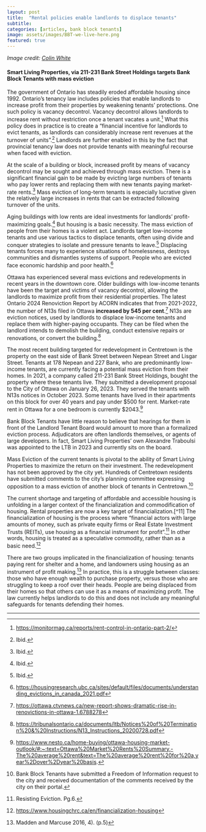 ```yaml
---
layout: post
title:  "Rental policies enable landlords to displace tenants"
subtitle:
categories: [articles, bank block tenants]
image: assets/images/BBT-we-live-here.png
featured: true
---
```

*Image credit: [Colin White](https://www.instagram.com/colinwhite?igsh=MWpkazRhYm1zdGdsdQ==)*

#### Smart Living Properties, via 211-231 Bank Street Holdings targets Bank Block Tenants with mass eviction

The government of Ontario has steadily eroded affordable housing since 1992. Ontario’s tenancy law includes policies that enable landlords to increase profit from their properties by weakening tenants’ protections. One such policy is vacancy decontrol. Vacancy decontrol allows landlords to increase rent without restriction once a tenant vacates a unit.[^1] What this policy does in practice is to create a “financial incentive for landlords to evict tenants, as landlords can considerably increase rent revenues at the turnover of units”.[^2] Landlords are further enabled in this by the fact that provincial tenancy law does not provide tenants with meaningful recourse when faced with eviction. 

At the scale of a building or block, increased profit by means of vacancy decontrol may be sought and achieved through mass eviction. There is a significant financial gain to be made by evicting large numbers of tenants who pay lower rents and replacing them with new tenants paying market-rate rents.[^3] Mass eviction of long-term tenants is especially lucrative given the relatively large increases in rents that can be extracted following turnover of the units.

Aging buildings with low rents are ideal investments for landlords’ profit-maximizing goals.[^4] But housing is a basic necessity. The mass eviction of people from their homes is a violent act. Landlords target low-income tenants and use various tactics to displace tenants, often using divide and conquer strategies to isolate and pressure tenants to leave.[^5]  Displacing tenants forces many to experience situations of homelessness, destroys communities and dismantles systems of support. People who are evicted face economic hardship and poor health.[^6]

Ottawa has experienced several mass evictions and redevelopments in recent years in the downtown core. Older buildings with low-income tenants have been the target and victims of vacancy decontrol, allowing the landlords to maximize profit from their residential properties. The latest Ontario 2024 Renoviction Report by ACORN indicates that from 2021-2022, the number of N13s filed in Ottawa **increased by 545 per cent**.[^7] N13s are eviction notices, used by landlords to displace low-income tenants and replace them with higher-paying occupants. They can be filed when the landlord intends to demolish the building, conduct extensive repairs or renovations, or convert the building.[^8]

The most recent building targeted for redevelopment in Centretown is the property on the east side of Bank Street between Nepean Street and Lisgar Street. Tenants at 178 Nepean and 227 Bank, who are predominantly low-income tenants, are currently facing a potential mass eviction from their homes. In 2021, a company called 211-231 Bank Street Holdings, bought the property where these tenants live. They submitted a development proposal to the City of Ottawa on January 26, 2023. They served the tenants with N13s notices in October 2023. Some tenants have lived in their apartments on this block for over 40 years and pay under $500 for rent. Market-rate rent in Ottawa for a one bedroom is currently $2043.[^9]

Bank Block Tenants have little reason to believe that hearings for them in front of the Landlord Tenant Board would amount to more than a formalized eviction process. Adjudicators are often landlords themselves, or agents of large developers. In fact, Smart Living Properties’ own Alexandre Traboulsi was appointed to the LTB in 2023 and currently sits on the board.

Mass Eviction of the current tenants is pivotal to the ability of Smart Living Properties to maximize the return on their investment. The redevelopment has not been approved by the city yet. Hundreds of Centretown residents have submitted comments to the city’s planning committee expressing opposition to a mass eviction of another block of tenants in Centretown.[^10]

The current shortage and targeting of affordable and accessible housing is unfolding in a larger context of the financialization and commodification of housing. Rental properties are now a key target of financialization.[^11] The financialization of housing is the process where “financial actors with large amounts of money, such as private equity firms or Real Estate Investment Trusts (REITs), use housing as a financial instrument for profit”.[^12] In other words, housing is treated as a speculative commodity, rather than as a basic need.[^13]

There are two groups implicated in the financialization of housing: tenants paying rent for shelter and a home, and landowners using housing as an instrument of profit making.[^14] In practice, this is a struggle between classes: those who have enough wealth to purchase property, versus those who are struggling to keep a roof over their heads. People are being displaced from their homes so that others can use it as a means of maximizing profit. The law currently helps landlords to do this and does not include any meaningful safeguards for tenants defending their homes. 

--- 

[^1]: https://monitormag.ca/reports/rent-control-in-ontario-part-2/
[^2]: Ibid. 
[^3]: Ibid. 
[^4]: Ibid. 
[^5]: Ibid. 
[^6]: https://housingresearch.ubc.ca/sites/default/files/documents/understanding_evictions_in_canada_2021.pdf
[^7]: https://ottawa.ctvnews.ca/new-report-shows-dramatic-rise-in-renovictions-in-ottawa-1.6788278
[^8]: https://tribunalsontario.ca/documents/ltb/Notices%20of%20Termination%20&%20Instructions/N13_Instructions_20200728.pdf
[^9]: https://www.nesto.ca/home-buying/ottawa-housing-market-outlook/#:~:text=Ottawa%20Market%20Rents%20Summary,-The%20average%20rent&text=The%20average%20rent%20for%20a,year%2Dover%2Dyear%20basis.
[^10]: Bank Block Tenants have submitted a Freedom of Information request to the city and received documentation of the comments received by the city on their portal.
[^12]: Resisting Eviction. Pg.6.
[^12]: https://policyalternatives.ca/publications/commentary/financialization-housing-must-be-confronted#:~:text=The%20financialization%20of%20housing%20refers,a%20financial%20instrument%20for%20profit.
[^13]: https://www.housingchrc.ca/en/financialization-housing
[^14]: Madden and Marcuse 2016, 4). (p.5)
